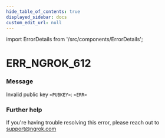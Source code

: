 ```yaml
---
hide_table_of_contents: true
displayed_sidebar: docs
custom_edit_url: null
---
```


import ErrorDetails from '/src/components/ErrorDetails';

# ERR_NGROK_612

### Message
Invalid public key `<PUBKEY>`: `<ERR>`

### Further help
If you're having trouble resolving this error, please reach out to [support@ngrok.com](mailto:support@ngrok.com?subject=Help%20with%20ERR_NGROK_612)

<ErrorDetails error='err_ngrok_612' />
